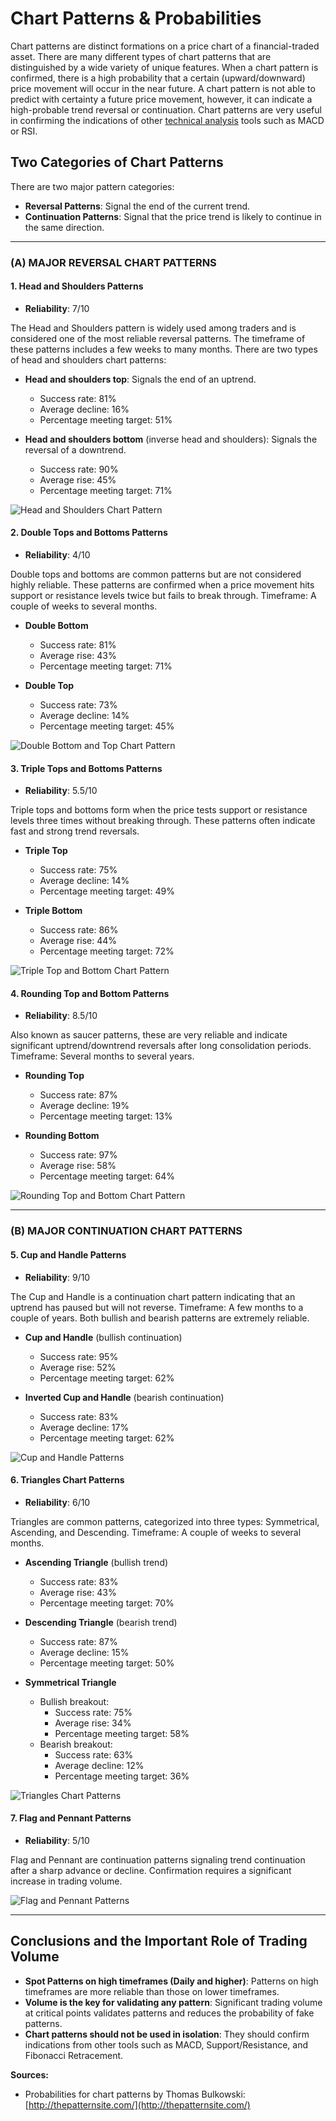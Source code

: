 # Chart Patterns & Probabilities

Chart patterns are distinct formations on a price chart of a financial-traded asset. There are many different types of chart patterns that are distinguished by a wide variety of unique features. When a chart pattern is confirmed, there is a high probability that a certain (upward/downward) price movement will occur in the near future. A chart pattern is not able to predict with certainty a future price movement, however, it can indicate a high-probable trend reversal or continuation. Chart patterns are very useful in confirming the indications of other [technical analysis](https://tradingcenter.org/index.php/train/technical-analysis-guide) tools such as MACD or RSI.

## Two Categories of Chart Patterns
There are two major pattern categories:

- **Reversal Patterns**: Signal the end of the current trend.
- **Continuation Patterns**: Signal that the price trend is likely to continue in the same direction.

---

### **(Α) MAJOR REVERSAL CHART PATTERNS**

#### **1. Head and Shoulders Patterns**
- **Reliability**: 7/10

The Head and Shoulders pattern is widely used among traders and is considered one of the most reliable reversal patterns. The timeframe of these patterns includes a few weeks to many months. There are two types of head and shoulders chart patterns:

- **Head and shoulders top**: Signals the end of an uptrend.
  - Success rate: 81%
  - Average decline: 16%
  - Percentage meeting target: 51%

- **Head and shoulders bottom** (inverse head and shoulders): Signals the reversal of a downtrend.
  - Success rate: 90%
  - Average rise: 45%
  - Percentage meeting target: 71%

![Head and Shoulders Chart Pattern](https://tradingcenter.org/images/articles/1.-head-and-soulder-chart-pattern.jpg)

#### **2. Double Tops and Bottoms Patterns**
- **Reliability**: 4/10

Double tops and bottoms are common patterns but are not considered highly reliable. These patterns are confirmed when a price movement hits support or resistance levels twice but fails to break through. Timeframe: A couple of weeks to several months.

- **Double Bottom**
  - Success rate: 81%
  - Average rise: 43%
  - Percentage meeting target: 71%

- **Double Top**
  - Success rate: 73%
  - Average decline: 14%
  - Percentage meeting target: 45%

![Double Bottom and Top Chart Pattern](https://tradingcenter.org/images/articles/2.-double-bottom-and-top.jpg)

#### **3. Triple Tops and Bottoms Patterns**
- **Reliability**: 5.5/10

Triple tops and bottoms form when the price tests support or resistance levels three times without breaking through. These patterns often indicate fast and strong trend reversals.

- **Triple Top**
  - Success rate: 75%
  - Average decline: 14%
  - Percentage meeting target: 49%

- **Triple Bottom**
  - Success rate: 86%
  - Average rise: 44%
  - Percentage meeting target: 72%

![Triple Top and Bottom Chart Pattern](https://tradingcenter.org/images/articles/3.-triple-top-bottom-chart.jpg)

#### **4. Rounding Top and Bottom Patterns**
- **Reliability**: 8.5/10

Also known as saucer patterns, these are very reliable and indicate significant uptrend/downtrend reversals after long consolidation periods. Timeframe: Several months to several years.

- **Rounding Top**
  - Success rate: 87%
  - Average decline: 19%
  - Percentage meeting target: 13%

- **Rounding Bottom**
  - Success rate: 97%
  - Average rise: 58%
  - Percentage meeting target: 64%

![Rounding Top and Bottom Chart Pattern](https://tradingcenter.org/images/articles/4.-rounding-top--bottom-chart.jpg)

---

### **(Β) MAJOR CONTINUATION CHART PATTERNS**

#### **5. Cup and Handle Patterns**
- **Reliability**: 9/10

The Cup and Handle is a continuation chart pattern indicating that an uptrend has paused but will not reverse. Timeframe: A few months to a couple of years. Both bullish and bearish patterns are extremely reliable.

- **Cup and Handle** (bullish continuation)
  - Success rate: 95%
  - Average rise: 52%
  - Percentage meeting target: 62%

- **Inverted Cup and Handle** (bearish continuation)
  - Success rate: 83%
  - Average decline: 17%
  - Percentage meeting target: 62%

![Cup and Handle Patterns](https://tradingcenter.org/images/articles/5-cup-and-handle-patterns.png)

#### **6. Triangles Chart Patterns**
- **Reliability**: 6/10

Triangles are common patterns, categorized into three types: Symmetrical, Ascending, and Descending. Timeframe: A couple of weeks to several months.

- **Ascending Triangle** (bullish trend)
  - Success rate: 83%
  - Average rise: 43%
  - Percentage meeting target: 70%

- **Descending Triangle** (bearish trend)
  - Success rate: 87%
  - Average decline: 15%
  - Percentage meeting target: 50%

- **Symmetrical Triangle**
  - Bullish breakout:
    - Success rate: 75%
    - Average rise: 34%
    - Percentage meeting target: 58%
  - Bearish breakout:
    - Success rate: 63%
    - Average decline: 12%
    - Percentage meeting target: 36%

![Triangles Chart Patterns](https://tradingcenter.org/images/articles/6-triangles.jpg)

#### **7. Flag and Pennant Patterns**
- **Reliability**: 5/10

Flag and Pennant are continuation patterns signaling trend continuation after a sharp advance or decline. Confirmation requires a significant increase in trading volume.

![Flag and Pennant Patterns](https://tradingcenter.org/images/articles/7.-flag-patterns.jpg)

---

## Conclusions and the Important Role of Trading Volume

- **Spot Patterns on high timeframes (Daily and higher)**: Patterns on high timeframes are more reliable than those on lower timeframes.
- **Volume is the key for validating any pattern**: Significant trading volume at critical points validates patterns and reduces the probability of fake patterns.
- **Chart patterns should not be used in isolation**: They should confirm indications from other tools such as MACD, Support/Resistance, and Fibonacci Retracement.

**Sources:**
- Probabilities for chart patterns by Thomas Bulkowski: [http://thepatternsite.com/](http://thepatternsite.com/)
